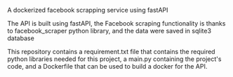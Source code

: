 A dockerized facebook scrapping service using fastAPI

The API is built using fastAPI, the Facebook scraping functionality is thanks to facebook_scraper python library, and the data were saved in sqlite3 database

This repository contains a requirement.txt file that contains the required python libraries needed for this project, a main.py containing the project's code, and a Dockerfile that can be used to build a docker for the API.
